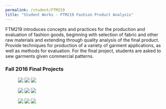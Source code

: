 ```yaml
---
permalink: /student/FTM219
title: "Student Works - FTM219 Fashion Product Analysis"
---
```

FTM219 introduces concepts and practices for the production and evaluation of fashion goods, beginning with selection of fabric and other raw materials and extending through quality analysis of the final product. Provide techniques for production of a variety of garment applications, as well as methods for evaluation. For the final project, students are asked to sew garments given commercial patterns. 
### Fall 2016 Final Projects
<figure class="third">
  <a href="https://sxia2.github.io/student_works/FTM21901.jpg"><img src="https://sxia2.github.io/student_works/FTM21901.jpg"></a>
  <a href="https://sxia2.github.io/student_works/FTM21902.jpg"><img src="https://sxia2.github.io/student_works/FTM21902.jpg"></a>
  <a href="https://sxia2.github.io/student_works/FTM21903.jpg"><img src="https://sxia2.github.io/student_works/FTM21903.jpg"></a>
</figure>
<figure class="third">
  <a href="https://sxia2.github.io/student_works/FTM21904.jpg"><img src="https://sxia2.github.io/student_works/FTM21904.jpg"></a>
  <a href="https://sxia2.github.io/student_works/FTM21908.jpg"><img src="https://sxia2.github.io/student_works/FTM21908.jpg"></a>
  <a href="https://sxia2.github.io/student_works/FTM21907.jpg"><img src="https://sxia2.github.io/student_works/FTM21907.jpg"></a>
</figure>
<figure class="third">
  <a href="https://sxia2.github.io/student_works/FTM21906.jpg"><img src="https://sxia2.github.io/student_works/FTM21906.jpg"></a>
  <a href="https://sxia2.github.io/student_works/FTM21905.jpg"><img src="https://sxia2.github.io/student_works/FTM21905.jpg"></a>
  <a href="https://sxia2.github.io/student_works/FTM21909.jpg"><img src="https://sxia2.github.io/student_works/FTM21909.jpg"></a>
</figure>
